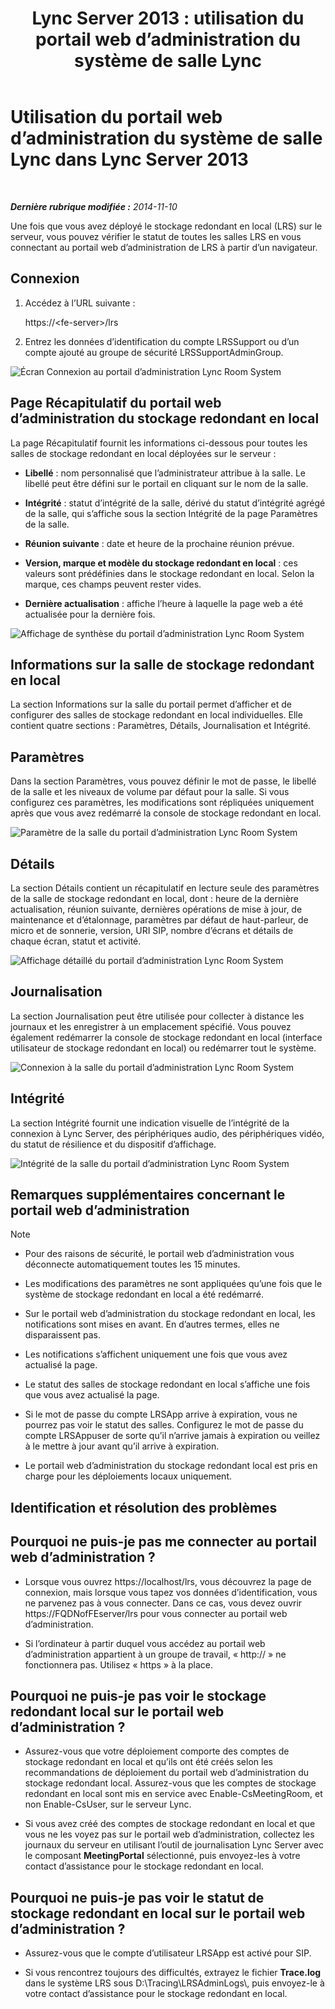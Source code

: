 ﻿---
title: 'Lync Server 2013 : utilisation du portail web d’administration du système de salle Lync'
TOCTitle: Utilisation du portail web d’administration du système de salle Lync
ms:assetid: c387b2a3-3e42-4642-af72-88126ed2820f
ms:mtpsurl: https://technet.microsoft.com/fr-fr/library/Dn743660(v=OCS.15)
ms:contentKeyID: 62268988
ms.date: 05/20/2016
mtps_version: v=OCS.15
ms.translationtype: HT
---

# Utilisation du portail web d’administration du système de salle Lync dans Lync Server 2013

 

_**Dernière rubrique modifiée :** 2014-11-10_

Une fois que vous avez déployé le stockage redondant en local (LRS) sur le serveur, vous pouvez vérifier le statut de toutes les salles LRS en vous connectant au portail web d’administration de LRS à partir d’un navigateur.

## Connexion

1.  Accédez à l’URL suivante :
    
    https://\<fe-server\>/lrs

2.  Entrez les données d’identification du compte LRSSupport ou d’un compte ajouté au groupe de sécurité LRSSupportAdminGroup.

![Écran Connexion au portail d’administration Lync Room System](images/Dn743660.050bcf70-2f3b-46b2-9b96-ebd12679b713(OCS.15).png "Écran Connexion au portail d’administration Lync Room System")

## Page Récapitulatif du portail web d’administration du stockage redondant en local

La page Récapitulatif fournit les informations ci-dessous pour toutes les salles de stockage redondant en local déployées sur le serveur :

  - **Libellé** : nom personnalisé que l’administrateur attribue à la salle. Le libellé peut être défini sur le portail en cliquant sur le nom de la salle.

  - **Intégrité** : statut d’intégrité de la salle, dérivé du statut d’intégrité agrégé de la salle, qui s’affiche sous la section Intégrité de la page Paramètres de la salle.

  - **Réunion suivante** : date et heure de la prochaine réunion prévue.

  - **Version, marque et modèle du stockage redondant en local** : ces valeurs sont prédéfinies dans le stockage redondant en local. Selon la marque, ces champs peuvent rester vides.

  - **Dernière actualisation** : affiche l’heure à laquelle la page web a été actualisée pour la dernière fois.

![Affichage de synthèse du portail d’administration Lync Room System](images/Dn743660.f829ce90-dd95-4725-bd94-6870c5dcf046(OCS.15).png "Affichage de synthèse du portail d’administration Lync Room System")

## Informations sur la salle de stockage redondant en local

La section Informations sur la salle du portail permet d’afficher et de configurer des salles de stockage redondant en local individuelles. Elle contient quatre sections : Paramètres, Détails, Journalisation et Intégrité.

## Paramètres

Dans la section Paramètres, vous pouvez définir le mot de passe, le libellé de la salle et les niveaux de volume par défaut pour la salle. Si vous configurez ces paramètres, les modifications sont répliquées uniquement après que vous avez redémarré la console de stockage redondant en local.

![Paramètre de la salle du portail d’administration Lync Room System](images/Dn743660.ab162e19-41ac-4991-9b2a-92575aa53eda(OCS.15).png "Paramètre de la salle du portail d’administration Lync Room System")

## Détails

La section Détails contient un récapitulatif en lecture seule des paramètres de la salle de stockage redondant en local, dont : heure de la dernière actualisation, réunion suivante, dernières opérations de mise à jour, de maintenance et d’étalonnage, paramètres par défaut de haut-parleur, de micro et de sonnerie, version, URI SIP, nombre d’écrans et détails de chaque écran, statut et activité.

![Affichage détaillé du portail d’administration Lync Room System](images/Dn743660.2958bbba-db74-4670-a920-87fdfb2fc22d(OCS.15).png "Affichage détaillé du portail d’administration Lync Room System")

## Journalisation

La section Journalisation peut être utilisée pour collecter à distance les journaux et les enregistrer à un emplacement spécifié. Vous pouvez également redémarrer la console de stockage redondant en local (interface utilisateur de stockage redondant en local) ou redémarrer tout le système.

![Connexion à la salle du portail d’administration Lync Room System](images/Dn743660.749aee71-deaa-4ace-a146-fe2b349f0f42(OCS.15).png "Connexion à la salle du portail d’administration Lync Room System")

## Intégrité

La section Intégrité fournit une indication visuelle de l’intégrité de la connexion à Lync Server, des périphériques audio, des périphériques vidéo, du statut de résilience et du dispositif d’affichage.

![Intégrité de la salle du portail d’administration Lync Room System](images/Dn743660.8cc644f8-8e3e-42d5-9079-045d8fe9daa7(OCS.15).png "Intégrité de la salle du portail d’administration Lync Room System")

## Remarques supplémentaires concernant le portail web d’administration

> [!NOTE]  
> <ul><li><p>Pour des raisons de sécurité, le portail web d’administration vous déconnecte automatiquement toutes les 15 minutes.</p></li><li><p>Les modifications des paramètres ne sont appliquées qu’une fois que le système de stockage redondant en local a été redémarré.</p></li><li><p>Sur le portail web d’administration du stockage redondant en local, les notifications sont mises en avant. En d’autres termes, elles ne disparaissent pas.</p></li>
> <li><p>Les notifications s’affichent uniquement une fois que vous avez actualisé la page.</p></li>
> <li><p>Le statut des salles de stockage redondant en local s’affiche une fois que vous avez actualisé la page.</p></li>
> <li><p>Si le mot de passe du compte LRSApp arrive à expiration, vous ne pourrez pas voir le statut des salles. Configurez le mot de passe du compte LRSAppuser de sorte qu’il n’arrive jamais à expiration ou veillez à le mettre à jour avant qu’il arrive à expiration.</p></li>
> <li><p>Le portail web d’administration du stockage redondant local est pris en charge pour les déploiements locaux uniquement.</p></li></ul>


## Identification et résolution des problèmes

## Pourquoi ne puis-je pas me connecter au portail web d’administration ?

  - Lorsque vous ouvrez https://localhost/lrs, vous découvrez la page de connexion, mais lorsque vous tapez vos données d’identification, vous ne parvenez pas à vous connecter. Dans ce cas, vous devez ouvrir https://FQDNofFEserver/lrs pour vous connecter au portail web d’administration.

  - Si l’ordinateur à partir duquel vous accédez au portail web d’administration appartient à un groupe de travail, « http:// » ne fonctionnera pas. Utilisez « https » à la place.

## Pourquoi ne puis-je pas voir le stockage redondant local sur le portail web d’administration ?

  - Assurez-vous que votre déploiement comporte des comptes de stockage redondant en local et qu’ils ont été créés selon les recommandations de déploiement du portail web d’administration du stockage redondant local. Assurez-vous que les comptes de stockage redondant en local sont mis en service avec Enable-CsMeetingRoom, et non Enable-CsUser, sur le serveur Lync.

  - Si vous avez créé des comptes de stockage redondant en local et que vous ne les voyez pas sur le portail web d’administration, collectez les journaux du serveur en utilisant l’outil de journalisation Lync Server avec le composant **MeetingPortal** sélectionné, puis envoyez-les à votre contact d’assistance pour le stockage redondant en local.

## Pourquoi ne puis-je pas voir le statut de stockage redondant en local sur le portail web d’administration ?

  - Assurez-vous que le compte d’utilisateur LRSApp est activé pour SIP.

  - Si vous rencontrez toujours des difficultés, extrayez le fichier **Trace.log** dans le système LRS sous D:\\Tracing\\LRSAdminLogs\\, puis envoyez-le à votre contact d’assistance pour le stockage redondant en local.

